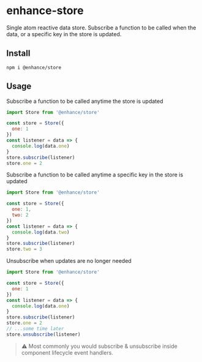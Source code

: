 # enhance-store
Single atom reactive data store.
Subscribe a function to be called when the data, or a specific key in the store is updated.

## Install
`npm i @enhance/store`

## Usage
Subscribe a function to be called anytime the store is updated
```javascript
import Store from '@enhance/store'

const store = Store({
  one: 1
})
const listener = data => {
  console.log(data.one)
}
store.subscribe(listener)
store.one = 2
```

Subscribe a function to be called anytime a specific key in the store is updated
```javascript
import Store from '@enhance/store'

const store = Store({
  one: 1,
  two: 2
})
const listener = data => {
  console.log(data.two)
}
store.subscribe(listener)
store.two = 3
```

Unsubscribe when updates are no longer needed
```javascript
import Store from '@enhance/store'

const store = Store({
  one: 1
})
const listener = data => {
  console.log(data.one)
}
store.subscribe(listener)
store.one = 2
// ...some time later
store.unsubscribe(listener)
```
> ⚠️ Most commonly you would subscribe & unsubscribe inside component lifecycle event handlers.
